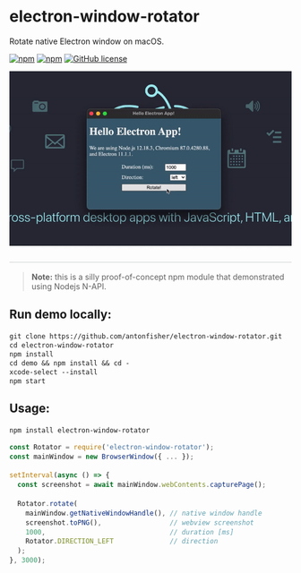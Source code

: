 # electron-window-rotator

Rotate native Electron window on macOS.

[![npm](https://img.shields.io/npm/v/electron-window-rotator.svg?colorB=brightgreen)](https://www.npmjs.com/package/electron-window-rotator)
[![npm](https://img.shields.io/npm/dt/electron-window-rotator.svg?colorB=brightgreen)](https://www.npmjs.com/package/electron-window-rotator)
[![GitHub license](https://img.shields.io/github/license/antonfisher/electron-window-rotator.svg)](https://github.com/antonfisher/electron-window-rotator/blob/master/LICENSE)

![Demo gif](https://raw.githubusercontent.com/antonfisher/electron-window-rotator/docs/images/demo-1.0.0.gif)

>**Note:** this is a silly proof-of-concept npm module that demonstrated using Nodejs N-API.

## Run demo locally:

```shell
git clone https://github.com/antonfisher/electron-window-rotator.git
cd electron-window-rotator
npm install
cd demo && npm install && cd -
xcode-select --install
npm start
```

## Usage:

```shell
npm install electron-window-rotator
```

```js
const Rotator = require('electron-window-rotator');
const mainWindow = new BrowserWindow({ ... });

setInterval(async () => {
  const screenshot = await mainWindow.webContents.capturePage();

  Rotator.rotate(
    mainWindow.getNativeWindowHandle(), // native window handle
    screenshot.toPNG(),                 // webview screenshot
    1000,                               // duration [ms]
    Rotator.DIRECTION_LEFT              // direction
  );
}, 3000);
```
